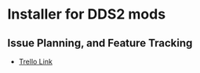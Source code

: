 # Installer for DDS2 mods

## Issue Planning, and Feature Tracking

- [Trello Link](https://trello.com/invite/b/66d0a14a1a6483cee56d2d47/ATTIdfa75ee48fc09cea7c233a4f0e87c69cD834A1BA/dds2-mod-creator)
